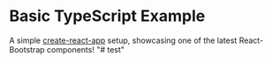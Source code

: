# Basic TypeScript Example

A simple [create-react-app](CRA-README.md) setup, showcasing one of the latest React-Bootstrap components!
"# test" 
